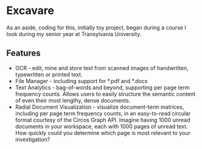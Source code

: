 Excavare
====================
As an aside, coding for this, initially toy project, began during a course I took during my senior year at Transylvania University.


Features
-----
- OCR                           - edit, mine and store text from scanned images of handwritten, typewritten or printed text.
- File Manager                  - including support for *.pdf and *.docx
- Text Analytics                - bag-of-words and beyond, supporting per page term frequency counts. Allows users to easily structure the semantic content of even their most lengthy, dense documents.
- Radial Document Visualization - visualize document-term matrices, including per page term frequency counts, in an easy-to-read circular format courtesy of the Circos Graph API. Imagine having 1000 unread documents in your workspace, each with 1000 pages of unread text. How quickly could you determine which page is most relevant to your investigation?
